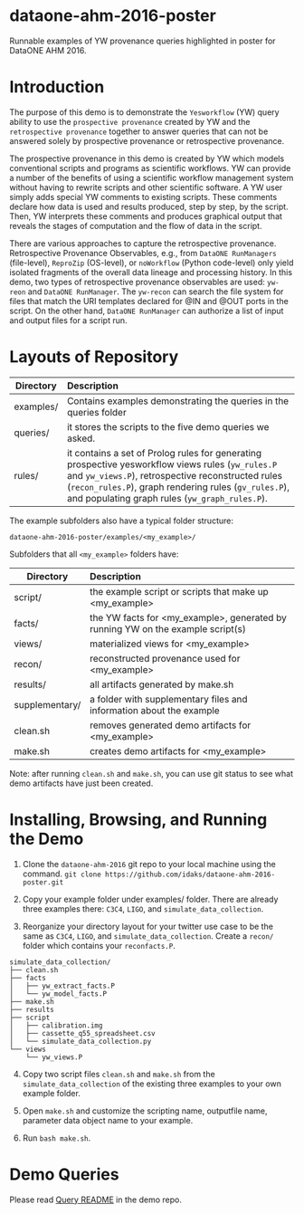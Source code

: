 # dataone-ahm-2016-poster
Runnable examples of YW provenance queries highlighted in poster for DataONE AHM 2016.

# Introduction

The purpose of this demo is to demonstrate the `Yesworkflow` (YW) query ability to use the `prospective provenance` created by YW and the `retrospective provenance` together to answer queries that can not be answered solely by prospective provenance or retrospective provenance.

The prospective provenance in this demo is created by YW which models conventional scripts and programs as scientific workflows. YW can provide a number of the benefits of using a scientific workflow management system without having to rewrite scripts and other scientific software. A YW user simply adds special YW comments to existing scripts. These comments declare how data is used and results produced, step by step, by the script. Then, YW interprets these comments and produces graphical output that reveals the stages of computation and the flow of data in the script.

There are various approaches to capture the retrospective provenance. Retrospective Provenance Observables, e.g., from `DataONE RunManagers` (file-level), `ReproZip` (OS-level), or `noWorkflow` (Python code-level) only yield isolated fragments of the overall data lineage and processing history. In this demo, two types of retrospective provenance observables are used: `yw-reon` and `DataONE RunManager`. The `yw-recon` can search the file system for files that match the URI templates declared for @IN and @OUT ports in the script. On the other hand, `DataONE RunManager` can authorize a list of input and output files for a script run. 

# Layouts of Repository

| Directory | Description                                                          |
|-----------| :--------------------------------------------------------------------|
|examples/ |   Contains examples demonstrating the queries in the queries folder |
|queries/ | it stores the scripts to the five demo queries we asked.|
|rules/| it contains a set of Prolog rules for generating prospective yesworkflow views rules (`yw_rules.P` and `yw_views.P`), retrospective reconstructed rules (`recon_rules.P`), graph rendering rules (`gv_rules.P`), and populating graph rules (`yw_graph_rules.P`).|

The example subfolders also have a typical folder structure:

`dataone-ahm-2016-poster/examples/<my_example>/` 

Subfolders that all `<my_example>` folders have:

| Directory | Description                                                          |
|-----------| :--------------------------------------------------------------------|
| script/ | the example script or scripts that make up  <my_example> |
| facts/ | the YW facts for <my_example>, generated by running YW on the example script(s)|
| views/ | materialized views for <my_example>|
| recon/ | reconstructed provenance used for <my_example>|
| results/ | all artifacts generated by make.sh|
|supplementary/ | a folder with supplementary files and information about the example|
| clean.sh | removes generated demo artifacts for <my_example> |
| make.sh | creates demo artifacts for <my_example> |

Note: after running `clean.sh` and `make.sh`, you can use git status to see what demo artifacts have just been created.

# Installing, Browsing, and Running the Demo

1. Clone the `dataone-ahm-2016` git repo to your local machine using the command. 
`git clone https://github.com/idaks/dataone-ahm-2016-poster.git`

2. Copy your example folder under examples/ folder. There are already three examples there:  `C3C4`, `LIGO`, and `simulate_data_collection`.

3. Reorganize your directory layout for your twitter use case to be the same as `C3C4`, `LIGO`, and `simulate_data_collection`. Create a `recon/` folder which contains your `reconfacts.P`.

```
simulate_data_collection/
├── clean.sh
├── facts
│   ├── yw_extract_facts.P
│   └── yw_model_facts.P
├── make.sh
├── results
├── script
│   ├── calibration.img
│   ├── cassette_q55_spreadsheet.csv
│   └── simulate_data_collection.py
└── views
    └── yw_views.P
 ```
 
 4. Copy two script files `clean.sh` and `make.sh` from the `simulate_data_collection` of the existing three examples to your own example folder. 

5. Open `make.sh` and customize the scripting name, outputfile name, parameter data object name to your example.

6. Run `bash make.sh`.
    

# Demo Queries

Please read [Query README](https://github.com/idaks/dataone-ahm-2016-poster/blob/master/queries/README.md) in the demo repo.
